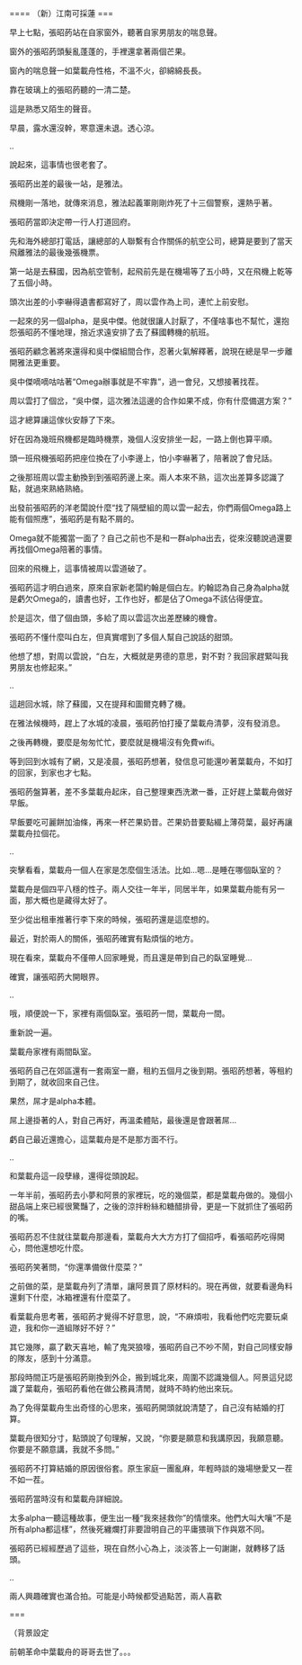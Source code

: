 ==== （新）江南可採蓮 ===

早上七點，張昭菂站在自家窗外，聽著自家男朋友的喘息聲。

窗外的張昭菂頭髮亂蓬蓬的，手裡還拿著兩個芒果。

窗內的喘息聲一如葉載舟性格，不溫不火，卻綿綿長長。

靠在玻璃上的張昭菂聽的一清二楚。

這是熟悉又陌生的聲音。

早晨，露水還沒幹，寒意還未退。透心涼。

..

說起來，這事情也很老套了。

張昭菂出差的最後一站，是雅法。

飛機剛一落地，就傳來消息，雅法起義軍剛剛炸死了十三個警察，還熱乎著。

張昭菂當即決定帶一行人打道回府。

先和海外總部打電話，讓總部的人聯繫有合作關係的航空公司，總算是要到了當天飛離雅法的最後幾張機票。

第一站是去蘇國，因為航空管制，起飛前先是在機場等了五小時，又在飛機上乾等了五個小時。

頭次出差的小李嚇得遺書都寫好了，周以雲作為上司，連忙上前安慰。

一起來的另一個alpha，是吳中傑。他就很讓人討厭了，不僅啥事也不幫忙，還抱怨張昭菂不懂地理，捨近求遠安排了去了蘇國轉機的航班。

張昭菂顧念著將來還得和吳中傑組間合作，忍著火氣解釋著，說現在總是早一步離開雅法更重要。

吳中傑嘀嘀咕咕著“Omega辦事就是不牢靠”，過一會兒，又想接著找茬。

周以雲打了個岔，“吳中傑，這次雅法這邊的合作如果不成，你有什麼備選方案？”

這才總算讓這傢伙安靜了下來。

好在因為幾班飛機都是臨時機票，幾個人沒安排坐一起，一路上倒也算平順。

頭一班飛機張昭菂把座位換在了小李邊上，怕小李嚇著了，陪著說了會兒話。

之後那班周以雲主動換到到張昭菂邊上來。兩人本來不熟，這次出差算多認識了點，就過來熟絡熟絡。

出發前張昭菂的洋老闆說什麼“找了隔壁組的周以雲一起去，你們兩個Omega路上能有個照應”，張昭菂是有點不屑的。

Omega就不能獨當一面了？自己之前也不是和一群alpha出去，從來沒聽說過還要再找個Omega陪著的事情。

回來的飛機上，這事情被周以雲道破了。

張昭菂這才明白過來，原來自家新老闆約翰是個白左。約翰認為自己身為alpha就是虧欠Omega的，讀書也好，工作也好，都是佔了Omega不該佔得便宜。

於是這次，借了個由頭，多給了周以雲這次出差歷練的機會。

張昭菂不懂什麼叫白左，但真實嚐到了多個人幫自己說話的甜頭。

他想了想，對周以雲說，“白左，大概就是男德的意思，對不對？我回家趕緊叫我男朋友也修起來。”

..

這趟回水城，除了蘇國，又在提拜和圖爾克轉了機。

在雅法候機時，趕上了水城的凌晨，張昭菂怕打擾了葉載舟清夢，沒有發消息。

之後再轉機，要麼是匆匆忙忙，要麼就是機場沒有免費wifi。

等到回到水城有了網，又是凌晨，張昭菂想著，發信息可能還吵著葉載舟，不如打的回家，到家也才七點。

張昭菂盤算著，差不多葉載舟起床，自己整理東西洗漱一番，正好趕上葉載舟做好早飯。

早飯要吃可麗餅加油條，再來一杯芒果奶昔。芒果奶昔要點綴上薄荷葉，最好再讓葉載舟拉個花。

..

突擊看看，葉載舟一個人在家是怎麼個生活法。比如...嗯...是睡在哪個臥室的？

葉載舟是個四平八穩的性子。兩人交往一年半，同居半年，如果葉載舟能有另一面，那大概也是藏得太好了。

至少從出租車推著行李下來的時候，張昭菂還是這麼想的。

最近，對於兩人的關係，張昭菂確實有點煩惱的地方。

現在看來，葉載舟不僅帶人回家睡覺，而且還是帶到自己的臥室睡覺...

確實，讓張昭菂大開眼界。

..

哦，順便說一下，家裡有兩個臥室。張昭菂一間，葉載舟一間。

重新說一遍。

葉載舟家裡有兩間臥室。

張昭菂自己在郊區還有一套兩室一廳，租約五個月之後到期。張昭菂想著，等租約到期了，就收回來自己住。

果然，屌才是alpha本體。

屌上邊掛著的人，對自己再好，再溫柔體貼，最後還是會跟著屌...

虧自己最近還擔心，這葉載舟是不是那方面不行。

..

和葉載舟這一段孽緣，還得從頭說起。

一年半前，張昭菂去小夢和阿景的家裡玩，吃的幾個菜，都是葉載舟做的。幾個小甜品端上來已經很驚豔了，之後的涼拌粉絲和糖醋排骨，更是一下就抓住了張昭菂的嘴。

張昭菂忍不住就往葉載舟那邊看，葉載舟大大方方打了個招呼，看張昭菂吃得開心，問他還想吃什麼。

張昭菂笑著問，“你還準備做什麼菜？”

之前做的菜，是葉載舟列了清單，讓阿景買了原材料的。現在再做，就要看邊角料還剩下什麼，冰箱裡還有什麼菜了。

看葉載舟思考著，張昭菂才覺得不好意思，說，“不麻煩啦，我看他們吃完要玩桌遊，我和你一道組隊好不好？”

其它幾隊，贏了歡天喜地，輸了鬼哭狼嚎，張昭菂自己不吵不鬧，對自己同樣安靜的隊友，感到十分滿意。

那段時間正巧是張昭菂剛換到外企，搬到城北來，周圍不認識幾個人。阿景這兒認識了葉載舟，張昭菂看他在做公務員清閒，就時不時約他出來玩。

為了免得葉載舟生出奇怪的心思來，張昭菂開頭就說清楚了，自己沒有結婚的打算。

葉載舟很知分寸，點頭說了句理解，又說，“你要是願意和我講原因，我願意聽。你要是不願意講，我就不多問。”

張昭菂不打算結婚的原因很俗套。原生家庭一團亂麻，年輕時談的幾場戀愛又一茬不如一茬。

張昭菂當時沒有和葉載舟詳細說。

太多alpha一聽這種故事，便生出一種“我來拯救你”的情懷來。他們大叫大嚷“不是所有alpha都這樣”，然後死纏爛打非要證明自己的平庸猥瑣下作與眾不同。

張昭菂已經經歷過了這些，現在自然小心為上，淡淡答上一句謝謝，就轉移了話頭。

..

兩人興趣確實也滿合拍。可能是小時候都受過點苦，兩人喜歡

===

（背景設定

前朝革命中葉載舟的哥哥去世了。。。